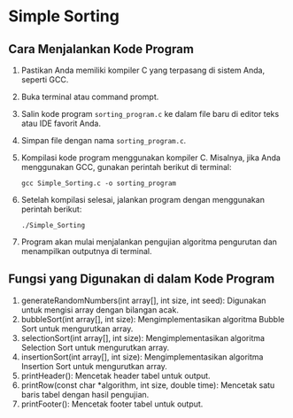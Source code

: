 # Simple Sorting 

## Cara Menjalankan Kode Program

1. Pastikan Anda memiliki kompiler C yang terpasang di sistem Anda, seperti GCC.
2. Buka terminal atau command prompt.
3. Salin kode program `sorting_program.c` ke dalam file baru di editor teks atau IDE favorit Anda.
4. Simpan file dengan nama `sorting_program.c`.
5. Kompilasi kode program menggunakan kompiler C. Misalnya, jika Anda menggunakan GCC, gunakan perintah berikut di terminal:

    ```
    gcc Simple_Sorting.c -o sorting_program
    ```

6. Setelah kompilasi selesai, jalankan program dengan menggunakan perintah berikut:

    ```
    ./Simple_Sorting
    ```

7. Program akan mulai menjalankan pengujian algoritma pengurutan dan menampilkan outputnya di terminal.

## Fungsi yang Digunakan di dalam Kode Program

1. generateRandomNumbers(int array[], int size, int seed): Digunakan untuk mengisi array dengan bilangan acak.
2. bubbleSort(int array[], int size): Mengimplementasikan algoritma Bubble Sort untuk mengurutkan array.
3. selectionSort(int array[], int size): Mengimplementasikan algoritma Selection Sort untuk mengurutkan array.
4. insertionSort(int array[], int size): Mengimplementasikan algoritma Insertion Sort untuk mengurutkan array.
5. printHeader(): Mencetak header tabel untuk output.
6. printRow(const char *algorithm, int size, double time): Mencetak satu baris tabel dengan hasil pengujian.
7. printFooter(): Mencetak footer tabel untuk output.

